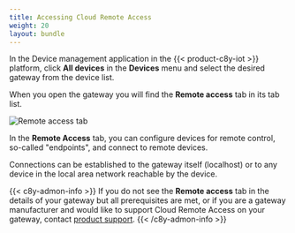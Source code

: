 ```yaml
---
title: Accessing Cloud Remote Access
weight: 20
layout: bundle
---
```


In the Device management application in the {{< product-c8y-iot >}} platform, click **All devices** in the **Devices** menu and select the desired gateway from the device list.

When you open the gateway you will find the **Remote access** tab in its tab list.

![Remote access tab](/images/cra/cra-remote-access-tab.png)

In the **Remote Access** tab, you can configure devices for remote control, so-called "endpoints", and connect to remote devices.

Connections can be established to the gateway itself (localhost) or to any device in the local area network reachable by the device.

{{< c8y-admon-info >}}
If you do not see the **Remote access** tab in the details of your gateway but all prerequisites are met, or if you are a gateway manufacturer and would like to support Cloud Remote Access on your gateway, contact [product support](/additional-resources/contacting-support/).
{{< /c8y-admon-info >}}
